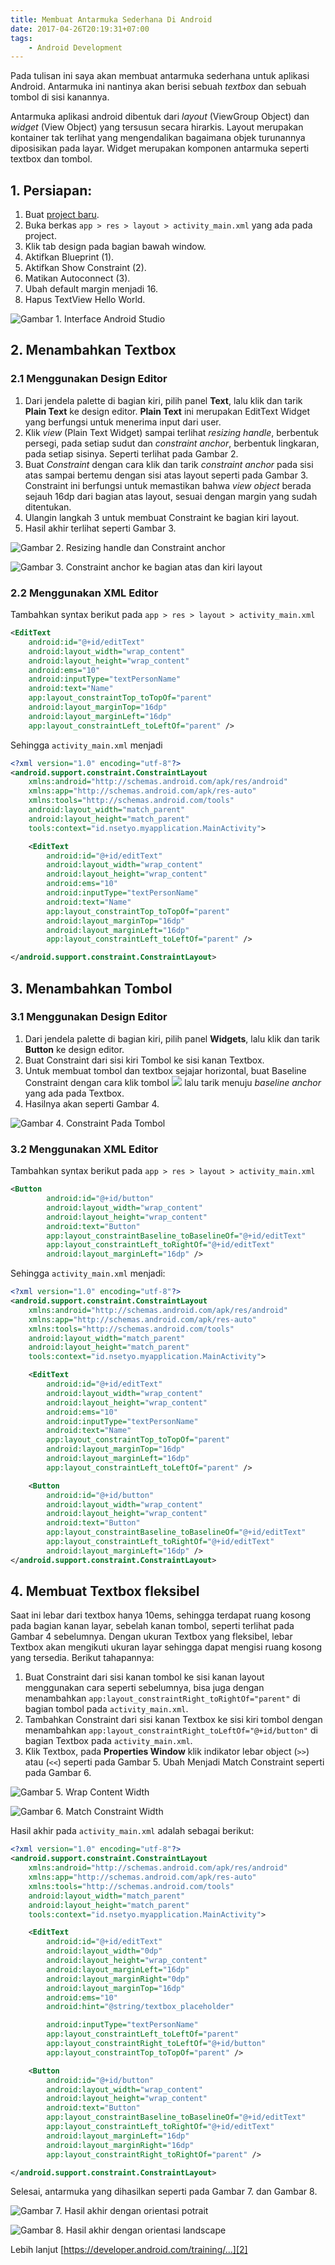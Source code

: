 ```yaml
---
title: Membuat Antarmuka Sederhana Di Android
date: 2017-04-26T20:19:31+07:00
tags:
    - Android Development
---
```


Pada tulisan ini saya akan membuat antarmuka sederhana untuk aplikasi Android.
Antarmuka ini nantinya akan berisi sebuah _textbox_ dan sebuah tombol di sisi
kanannya.

Antarmuka aplikasi android dibentuk dari _layout_ (ViewGroup Object) dan
_widget_ (View Object) yang tersusun secara hirarkis. Layout merupakan kontainer
tak terlihat yang mengendalikan bagaimana objek turunannya diposisikan pada
layar. Widget merupakan komponen antarmuka seperti textbox dan tombol.

<!--more-->

## 1. Persiapan:

1. Buat [project baru][1].
2. Buka berkas `app > res > layout > activity_main.xml` yang ada pada project.
3. Klik tab design pada bagian bawah window.
4. Aktifkan Blueprint (1).
5. Aktifkan Show Constraint (2).
6. Matikan Autoconnect (3).
7. Ubah default margin menjadi 16.
8. Hapus TextView Hello World.

![Gambar 1. Interface Android Studio](images/android-studio01.png)

## 2. Menambahkan Textbox

### 2.1 Menggunakan Design Editor

1. Dari jendela palette di bagian kiri, pilih panel **Text**, lalu klik dan
   tarik **Plain Text** ke design editor. **Plain Text** ini merupakan EditText
   Widget yang berfungsi untuk menerima input dari user.
2. Klik _view_ (Plain Text Widget) sampai terlihat _resizing handle_, berbentuk
   persegi, pada setiap sudut dan _constraint anchor_, berbentuk lingkaran, pada
   setiap sisinya. Seperti terlihat pada Gambar 2.
3. Buat _Constraint_ dengan cara klik dan tarik _constraint anchor_ pada sisi
   atas sampai bertemu dengan sisi atas layout seperti pada Gambar 3. Constraint
   ini berfungsi untuk memastikan bahwa _view object_ berada sejauh 16dp dari
   bagian atas layout, sesuai dengan margin yang sudah ditentukan.
4. Ulangin langkah 3 untuk membuat Constraint ke bagian kiri layout.
5. Hasil akhir terlihat seperti Gambar 3.

![Gambar 2. Resizing handle dan Constraint anchor](images/android-studio02.png)

![Gambar 3. Constraint anchor ke bagian atas dan kiri layout](images/android-studio03.png)

### 2.2 Menggunakan XML Editor

Tambahkan syntax berikut pada `app > res > layout > activity_main.xml`

```xml
<EditText
    android:id="@+id/editText"
    android:layout_width="wrap_content"
    android:layout_height="wrap_content"
    android:ems="10"
    android:inputType="textPersonName"
    android:text="Name"
    app:layout_constraintTop_toTopOf="parent"
    android:layout_marginTop="16dp"
    android:layout_marginLeft="16dp"
    app:layout_constraintLeft_toLeftOf="parent" />

```

Sehingga `activity_main.xml` menjadi

```xml
<?xml version="1.0" encoding="utf-8"?>
<android.support.constraint.ConstraintLayout
    xmlns:android="http://schemas.android.com/apk/res/android"
    xmlns:app="http://schemas.android.com/apk/res-auto"
    xmlns:tools="http://schemas.android.com/tools"
    android:layout_width="match_parent"
    android:layout_height="match_parent"
    tools:context="id.nsetyo.myapplication.MainActivity">

    <EditText
        android:id="@+id/editText"
        android:layout_width="wrap_content"
        android:layout_height="wrap_content"
        android:ems="10"
        android:inputType="textPersonName"
        android:text="Name"
        app:layout_constraintTop_toTopOf="parent"
        android:layout_marginTop="16dp"
        android:layout_marginLeft="16dp"
        app:layout_constraintLeft_toLeftOf="parent" />

</android.support.constraint.ConstraintLayout>
```

## 3. Menambahkan Tombol

### 3.1 Menggunakan Design Editor

1. Dari jendela palette di bagian kiri, pilih panel **Widgets**, lalu klik dan
   tarik **Button** ke design editor.
2. Buat Constraint dari sisi kiri Tombol ke sisi kanan Textbox.
3. Untuk membuat tombol dan textbox sejajar horizontal, buat Baseline Constraint
   dengan cara klik tombol ![](images/layout-editor-action-baseline.png) lalu
   tarik menuju _baseline anchor_ yang ada pada Textbox.
4. Hasilnya akan seperti Gambar 4.

![Gambar 4. Constraint Pada Tombol](images/android-studio04.png)

### 3.2 Menggunakan XML Editor

Tambahkan syntax berikut pada `app > res > layout > activity_main.xml`

```xml
<Button
        android:id="@+id/button"
        android:layout_width="wrap_content"
        android:layout_height="wrap_content"
        android:text="Button"
        app:layout_constraintBaseline_toBaselineOf="@+id/editText"
        app:layout_constraintLeft_toRightOf="@+id/editText"
        android:layout_marginLeft="16dp" />
```

Sehingga `activity_main.xml` menjadi:

```xml
<?xml version="1.0" encoding="utf-8"?>
<android.support.constraint.ConstraintLayout
    xmlns:android="http://schemas.android.com/apk/res/android"
    xmlns:app="http://schemas.android.com/apk/res-auto"
    xmlns:tools="http://schemas.android.com/tools"
    android:layout_width="match_parent"
    android:layout_height="match_parent"
    tools:context="id.nsetyo.myapplication.MainActivity">

    <EditText
        android:id="@+id/editText"
        android:layout_width="wrap_content"
        android:layout_height="wrap_content"
        android:ems="10"
        android:inputType="textPersonName"
        android:text="Name"
        app:layout_constraintTop_toTopOf="parent"
        android:layout_marginTop="16dp"
        android:layout_marginLeft="16dp"
        app:layout_constraintLeft_toLeftOf="parent" />

    <Button
        android:id="@+id/button"
        android:layout_width="wrap_content"
        android:layout_height="wrap_content"
        android:text="Button"
        app:layout_constraintBaseline_toBaselineOf="@+id/editText"
        app:layout_constraintLeft_toRightOf="@+id/editText"
        android:layout_marginLeft="16dp" />
</android.support.constraint.ConstraintLayout>

```

## 4. Membuat Textbox fleksibel

Saat ini lebar dari textbox hanya 10ems, sehingga terdapat ruang kosong pada
bagian kanan layar, sebelah kanan tombol, seperti terlihat pada Gambar 4
sebelumnya. Dengan ukuran Textbox yang fleksibel, lebar Textbox akan mengikuti
ukuran layar sehingga dapat mengisi ruang kosong yang tersedia. Berikut
tahapannya:

1. Buat Constraint dari sisi kanan tombol ke sisi kanan layout menggunakan cara
   seperti sebelumnya, bisa juga dengan menambahkan
   `app:layout_constraintRight_toRightOf="parent"` di bagian tombol pada
   `activity_main.xml`.
2. Tambahkan Constraint dari sisi kanan Textbox ke sisi kiri tombol dengan
   menambahkan `app:layout_constraintRight_toLeftOf="@+id/button"` di bagian
   Textbox pada `activity_main.xml`.
3. Klik Textbox, pada **Properties Window** klik indikator lebar object (`>>`)
   atau (`<<`) seperti pada Gambar 5. Ubah Menjadi Match Constraint seperti pada
   Gambar 6.

![Gambar 5. Wrap Content Width](images/android-studio05.png)

![Gambar 6. Match Constraint Width](images/android-studio06.png)

Hasil akhir pada `activity_main.xml` adalah sebagai berikut:

```xml
<?xml version="1.0" encoding="utf-8"?>
<android.support.constraint.ConstraintLayout
    xmlns:android="http://schemas.android.com/apk/res/android"
    xmlns:app="http://schemas.android.com/apk/res-auto"
    xmlns:tools="http://schemas.android.com/tools"
    android:layout_width="match_parent"
    android:layout_height="match_parent"
    tools:context="id.nsetyo.myapplication.MainActivity">

    <EditText
        android:id="@+id/editText"
        android:layout_width="0dp"
        android:layout_height="wrap_content"
        android:layout_marginLeft="16dp"
        android:layout_marginRight="0dp"
        android:layout_marginTop="16dp"
        android:ems="10"
        android:hint="@string/textbox_placeholder"

        android:inputType="textPersonName"
        app:layout_constraintLeft_toLeftOf="parent"
        app:layout_constraintRight_toLeftOf="@+id/button"
        app:layout_constraintTop_toTopOf="parent" />

    <Button
        android:id="@+id/button"
        android:layout_width="wrap_content"
        android:layout_height="wrap_content"
        android:text="Button"
        app:layout_constraintBaseline_toBaselineOf="@+id/editText"
        app:layout_constraintLeft_toRightOf="@+id/editText"
        android:layout_marginLeft="16dp"
        android:layout_marginRight="16dp"
        app:layout_constraintRight_toRightOf="parent" />

</android.support.constraint.ConstraintLayout>
```

Selesai, antarmuka yang dihasilkan seperti pada Gambar 7. dan Gambar 8.

![Gambar 7. Hasil akhir dengan orientasi potrait](images/android-studio09.png)

![Gambar 8. Hasil akhir dengan orientasi landscape](images/android-studio10.png)

Lebih lanjut [https://developer.android.com/training/...][2]

[1]:
    https://developer.android.com/training/basics/firstapp/creating-project.html
[2]: https://developer.android.com/training/basics/firstapp/building-ui.html

